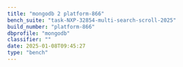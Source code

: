 ```yaml
---
title: "mongodb 2 platform-866"
bench_suite: "task-NXP-32854-multi-search-scroll-2025"
build_number: "platform-866"
dbprofile: "mongodb"
classifier: ""
date: 2025-01-08T09:45:27
type: "bench"
---
```

